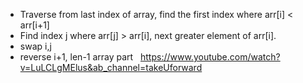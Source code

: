 * Traverse from last index of array, find the first index where arr[i] < arr[i+1]
* Find index j where arr[j] > arr[i], next greater element of arr[i].
* swap i,j
* reverse i+1, len-1 array part
​
​
https://www.youtube.com/watch?v=LuLCLgMElus&ab_channel=takeUforward
